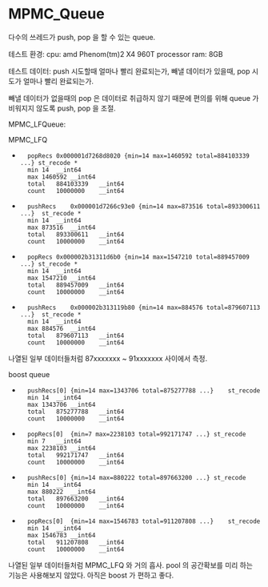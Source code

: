 # MPMC_Queue

다수의 쓰레드가 push, pop 을 할 수 있는 queue.

테스트 환경: 
cpu: amd Phenom(tm)2 X4 960T processor 
ram: 8GB

테스트 데이터: 
push 시도할때 얼마나 빨리 완료되는가, 빼낼 데이터가 있을때, pop 시도가 얼마나 빨리 완료되는가.

빼낼 데이터가 없을때의 pop 은 데이터로 취급하지 않기 때문에 
편의를 위해 queue 가 비워지지 않도록 push, pop 을 조절.


MPMC_LFQueue:

MPMC_LFQ

-		popRecs	0x000001d7268d8020 {min=14 max=1460592 total=884103339 ...}	st_recode *
		min	14	__int64
		max	1460592	__int64
		total	884103339	__int64
		count	10000000	__int64
-		pushRecs	0x000001d7266c93e0 {min=14 max=873516 total=893300611 ...}	st_recode *
		min	14	__int64
		max	873516	__int64
		total	893300611	__int64
		count	10000000	__int64

-		popRecs	0x000002b31311d6b0 {min=14 max=1547210 total=889457009 ...}	st_recode *
		min	14	__int64
		max	1547210	__int64
		total	889457009	__int64
		count	10000000	__int64
-		pushRecs	0x000002b313119b80 {min=14 max=884576 total=879607113 ...}	st_recode *
		min	14	__int64
		max	884576	__int64
		total	879607113	__int64
		count	10000000	__int64

나열된 일부 데이터들처럼 87xxxxxxx ~ 91xxxxxxx 사이에서 측정.



boost queue

-		pushRecs[0]	{min=14 max=1343706 total=875277788 ...}	st_recode
		min	14	__int64
		max	1343706	__int64
		total	875277788	__int64
		count	10000000	__int64
-		popRecs[0]	{min=7 max=2238103 total=992171747 ...}	st_recode
		min	7	__int64
		max	2238103	__int64
		total	992171747	__int64
		count	10000000	__int64

-		pushRecs[0]	{min=14 max=880222 total=897663200 ...}	st_recode
		min	14	__int64
		max	880222	__int64
		total	897663200	__int64
		count	10000000	__int64
-		popRecs[0]	{min=14 max=1546783 total=911207808 ...}	st_recode
		min	14	__int64
		max	1546783	__int64
		total	911207808	__int64
		count	10000000	__int64
    
나열된 일부 데이터들처럼 MPMC_LFQ 와 거의 흡사.
pool 의 공간확보를 미리 하는 기능은 사용해보지 않았다.
아직은 boost 가 편하고 좋다.


